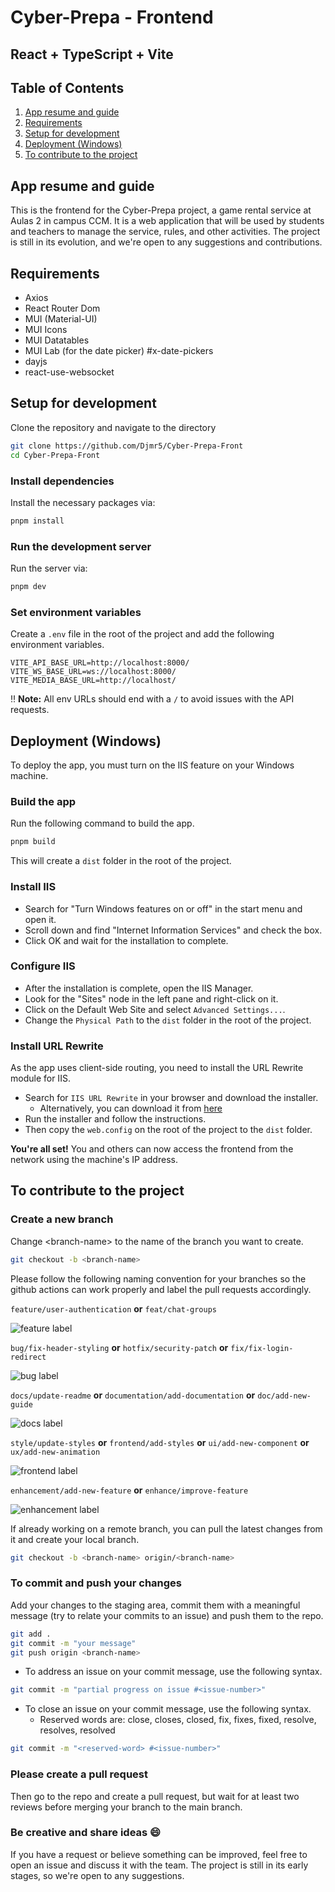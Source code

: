 # Cyber-Prepa - Frontend

## React + TypeScript + Vite

## Table of Contents

1. [App resume and guide](#app-resume-and-guide)
2. [Requirements](#requirements)
3. [Setup for development](#setup-for-development)
4. [Deployment (Windows)](#deployment-windows)
5. [To contribute to the project](#to-contribute-to-the-project)

## App resume and guide

This is the frontend for the Cyber-Prepa project, a game rental service at Aulas 2 in campus CCM. It is a web application that will be used by students and teachers to manage the service, rules, and other activities. The project is still in its evolution, and we're open to any suggestions and contributions.

## Requirements

- Axios
- React Router Dom
- MUI (Material-UI)
- MUI Icons
- MUI Datatables
- MUI Lab (for the date picker) #x-date-pickers
- dayjs
- react-use-websocket

## Setup for development

Clone the repository and navigate to the directory

```bash
git clone https://github.com/Djmr5/Cyber-Prepa-Front
cd Cyber-Prepa-Front
```

### Install dependencies

Install the necessary packages via:

```bash
pnpm install
```

### Run the development server

Run the server via:

```bash
pnpm dev
```

### Set environment variables

Create a `.env` file in the root of the project and add the following environment variables.

```env
VITE_API_BASE_URL=http://localhost:8000/
VITE_WS_BASE_URL=ws://localhost:8000/
VITE_MEDIA_BASE_URL=http://localhost/
```

:bangbang: **Note:** All env URLs should end with a `/` to avoid issues with the API requests.

## Deployment (Windows)

To deploy the app, you must turn on the IIS feature on your Windows machine.

### Build the app

Run the following command to build the app.

```bash
pnpm build
```

This will create a `dist` folder in the root of the project.

### Install IIS

- Search for "Turn Windows features on or off" in the start menu and open it.
- Scroll down and find "Internet Information Services" and check the box.
- Click OK and wait for the installation to complete.

### Configure IIS

- After the installation is complete, open the IIS Manager.
- Look for the "Sites" node in the left pane and right-click on it.
- Click on the Default Web Site and select `Advanced Settings...`.
- Change the `Physical Path` to the `dist` folder in the root of the project.

### Install URL Rewrite

As the app uses client-side routing, you need to install the URL Rewrite module for IIS.

- Search for `IIS URL Rewrite` in your browser and download the installer.
  - Alternatively, you can download it from [here](https://www.iis.net/downloads/microsoft/url-rewrite)
- Run the installer and follow the instructions.
- Then copy the `web.config` on the root of the project to the `dist` folder.

**You're all set!** You and others can now access the frontend from the network using the machine's IP address.

## To contribute to the project

### Create a new branch

Change \<branch-name> to the name of the branch you want to create.

```bash
git checkout -b <branch-name>
```

Please follow the following naming convention for your branches so the github actions can work properly and label the pull requests accordingly.

`feature/user-authentication` **or**
`feat/chat-groups`

![feature label](https://img.shields.io/badge/feature-4FB916?style=for-the-badge)

`bug/fix-header-styling` **or**
`hotfix/security-patch` **or**
`fix/fix-login-redirect`

![bug label](https://img.shields.io/badge/bug-FF0000?style=for-the-badge)

`docs/update-readme` **or** `documentation/add-documentation` **or** `doc/add-new-guide`

![docs label](https://img.shields.io/badge/docs-0075CA?style=for-the-badge)

`style/update-styles` **or** `frontend/add-styles` **or** `ui/add-new-component` **or** `ux/add-new-animation`

![frontend label](https://img.shields.io/badge/frontend-D93F0B?style=for-the-badge)

`enhancement/add-new-feature` **or** `enhance/improve-feature`

![enhancement label](https://img.shields.io/badge/enhancement-A2EEEF?style=for-the-badge)

If already working on a remote branch, you can pull the latest changes from it and create your local branch.

```bash
git checkout -b <branch-name> origin/<branch-name>
```

### To commit and push your changes

Add your changes to the staging area, commit them with a meaningful message (try to relate your commits to an issue) and push them to the repo.

```bash
git add .
git commit -m "your message"
git push origin <branch-name>
```

- To address an issue on your commit message, use the following syntax.

```bash
git commit -m "partial progress on issue #<issue-number>"
```

- To close an issue on your commit message, use the following syntax.
  - Reserved words are: close, closes, closed, fix, fixes, fixed, resolve, resolves, resolved

```bash
git commit -m "<reserved-word> #<issue-number>"
```

### Please create a pull request

Then go to the repo and create a pull request, but wait for at least two reviews before merging your branch to the main branch.

### Be creative and share ideas :smile:

If you have a request or believe something can be improved, feel free to open an issue and discuss it with the team. The project is still in its early stages, so we're open to any suggestions.
